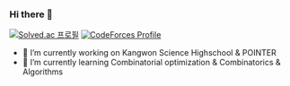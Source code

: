 ### Hi there 👋

<!--
**ANEP-Research/ANEP-Research** is a ✨ _special_ ✨ repository because its `README.md` (this file) appears on your GitHub profile.

Here are some ideas to get you started:

- 🔭 I’m currently working on ...
- 🌱 I’m currently learning ...
- 👯 I’m looking to collaborate on ...
- 🤔 I’m looking for help with ...
- 💬 Ask me about ...
- 📫 How to reach me: ...
- 😄 Pronouns: ...
- ⚡ Fun fact: ...
-->
[![Solved.ac
프로필](http://mazassumnida.wtf/api/v2/generate_badge?boj=quickn)](https://solved.ac/quickn)
[![CodeForces Profile](http://cf.leed.at?id=quickn_babo)](https://codeforces.com/profile/quickn_babo)

- 🔭 I’m currently working on Kangwon Science Highschool & POINTER
- 🌱 I’m currently learning Combinatorial optimization & Combinatorics & Algorithms
